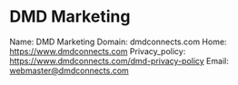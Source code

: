 
# DMD Marketing

Name: DMD Marketing
Domain: dmdconnects.com
Home: https://www.dmdconnects.com
Privacy_policy: https://www.dmdconnects.com/dmd-privacy-policy
Email: webmaster@dmdconnects.com
